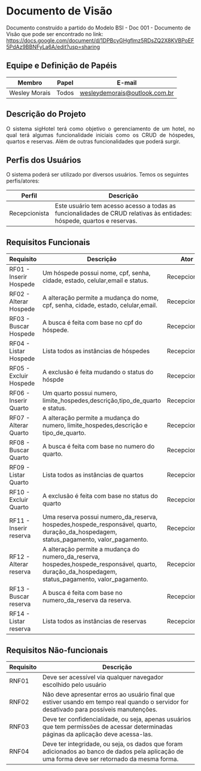 # Documento de Visão

Documento construído a partido do Modelo BSI - Doc 001 - Documento de Visão que pode ser encontrado no link: https://docs.google.com/document/d/1DPBcyGHgflmz5RDsZQ2X8KVBPoEF5PdAz9BBNFyLa6A/edit?usp=sharing

## Equipe e Definição de Papéis

| Membro          | Papel    | E-mail                         |
| --------------- | -------- | ------------------------------ |
| Wesley Morais   | Todos    | wesleydemorais@outlook.com.br  |


## Descrição do Projeto

<p align="justify">O sistema sigHotel terá como objetivo o gerenciamento de um hotel, no qual terá algumas funcionalidade iniciais como os CRUD de hóspedes, quartos e reservas. Além de outras funcionalidades que poderá surgir.</p>

## Perfis dos Usuários

O sistema poderá ser utilizado por diversos usuários. Temos os seguintes perfis/atores:

Perfil        | Descrição                                                                                                                                             |
------------- | ----------------------------------------------------------------------------------------------------------------------------------------------------- |
Recepcionista | Este usuário tem acesso acesso a todas as funcionalidades de CRUD relativas às entidades: hóspede, quartos e reservas.


## Requisitos Funcionais

Requisito                         | Descrição   | Ator       |
--------------------------------- | ----------- | ---------- |
RF01 - Inserir Hospede            | Um hóspede possui nome, cpf, senha, cidade, estado, celular,email e status. | Recepcionista
RF02 - Alterar Hospede            | A alteração permite a mudança do nome, cpf, senha, cidade, estado, celular,email. | Recepcionista
RF03 - Buscar Hospede             | A busca é feita com base no cpf do hóspede. | Recepcionista
RF04 - Listar Hospede             | Lista todos as instâncias de hóspedes  | Recepcionista
RF05 - Excluir Hospede            | A exclusão é feita mudando o status do hóspde | Recepcionista
RF06 - Inserir Quarto             | Um quarto possui numero, limite_hospedes,descrição,tipo_de_quarto e status. | Recepcionista
RF07 - Alterar Quarto             | A alteração permite a mudança do numero, limite_hospedes,descrição e tipo_de_quarto. | Recepcionista
RF08 - Buscar Quarto              | A busca é feita com base no numero do quarto. | Recepcionista 
RF09 - Listar Quarto              | Lista todos as instâncias de quartos | Recepcionista
RF10 - Excluir Quarto             | A exclusão é feita com base no status do quarto | Recepcionista
RF11 - Inserir reserva            | Uma reserva possui numero_da_reserva, hospedes,hospede_responsável, quarto, duração_da_hospedagem, status_pagamento, valor_pagamento. | Recepcionista
RF12 - Alterar reserva            | A alteração permite a mudança do numero_da_reserva, hospedes,hospede_responsável, quarto, duração_da_hospedagem, status_pagamento, valor_pagamento. | Recepcionsita
RF13 - Buscar reserva             | A busca é feita com base no numero_da_reserva da reserva. | Recepcionista
RF14 - Listar reserva             | Lista todos as instâncias de reservas | Recepcionista

## Requisitos Não-funcionais

Requisito | Descrição  
--------- | -----------
RNF01 | Deve ser acessível via qualquer navegador escolhido pelo usuário
RNF02 | Não deve apresentar erros ao usuário final que estiver usando em tempo real quando o servidor for desativado para possíveis manutenções.
RNF03 | Deve ter confidencialidade, ou seja, apenas usuários que tem permissões de acessar determinadas páginas da aplicação deve acessa-las.
RNF04 | Deve ter integridade, ou seja, os dados que foram adicionados ao banco de dados pela aplicação de uma forma deve ser retornado da mesma forma.


